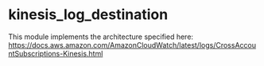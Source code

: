 # kinesis_log_destination

This module implements the architecture specified here: https://docs.aws.amazon.com/AmazonCloudWatch/latest/logs/CrossAccountSubscriptions-Kinesis.html
